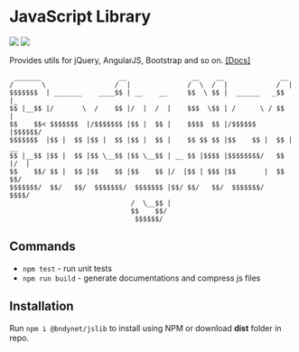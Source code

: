 # JavaScript Library 
![](https://img.shields.io/npm/v/@bndynet/jslib.svg) 
![](https://img.shields.io/npm/l/@bndynet/jslib.svg)

Provides utils for jQuery, AngularJS, Bootstrap and so on. 
[[Docs]](https://bndynet.github.io/jslib/docs/)

    
     _______                   __                __    __              __     
    /       \                 /  |              /  \  /  |            /  |  
    $$$$$$$  | _______    ____$$ | __    __     $$  \ $$ |  ______   _$$ |_   
    $$ |__$$ |/       \  /    $$ |/  |  /  |    $$$  \$$ | /      \ / $$   |
    $$    $$< $$$$$$$  |/$$$$$$$ |$$ |  $$ |    $$$$  $$ |/$$$$$$  |$$$$$$/   
    $$$$$$$  |$$ |  $$ |$$ |  $$ |$$ |  $$ |    $$ $$ $$ |$$    $$ |  $$ | __ 
    $$ |__$$ |$$ |  $$ |$$ \__$$ |$$ \__$$ | __ $$ |$$$$ |$$$$$$$$/   $$ |/  | 
    $$    $$/ $$ |  $$ |$$    $$ |$$    $$ |/  |$$ | $$$ |$$       |  $$  $$/ 
    $$$$$$$/  $$/   $$/  $$$$$$$/  $$$$$$$ |$$/ $$/   $$/  $$$$$$$/    $$$$/  
                                  /  \__$$ |                                  
                                  $$    $$/                                   
                                   $$$$$$/                                    


## Commands

- `npm test` - run unit tests
- `npm run build` - generate documentations and compress js files

## Installation

Run `npm i @bndynet/jslib` to install using NPM or download **dist** folder in repo.
